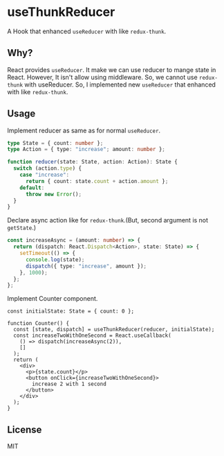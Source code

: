 # useThunkReducer

A Hook that enhanced `useReducer` with like `redux-thunk`.

## Why?

React provides `useReducer`. It make we can use reducer to mange state in React. However, It isn't allow using middleware. So, we cannot use `redux-thunk` with useReducer. So, I implemented new `useReducer` that enhanced with like `redux-thunk`.

## Usage

Implement reducer as same as for normal `useReducer`.

```ts
type State = { count: number };
type Action = { type: "increase"; amount: number };

function reducer(state: State, action: Action): State {
  switch (action.type) {
    case "increase":
      return { count: state.count + action.amount };
    default:
      throw new Error();
  }
}
```

Declare async action like for `redux-thunk`.(But, second argument is not `getState`.)

```ts
const increaseAsync = (amount: number) => {
  return (dispatch: React.Dispatch<Action>, state: State) => {
    setTimeout(() => {
      console.log(state);
      dispatch({ type: "increase", amount });
    }, 1000);
  };
};
```

Implement Counter component.

```tsx
const initialState: State = { count: 0 };

function Counter() {
  const [state, dispatch] = useThunkReducer(reducer, initialState);
  const increaseTwoWithOneSecond = React.useCallback(
    () => dispatch(increaseAsync(2)),
    []
  );
  return (
    <div>
      <p>{state.count}</p>
      <button onClick={increaseTwoWithOneSecond}>
        increase 2 with 1 second
      </button>
    </div>
  );
}
```

## License

MIT
